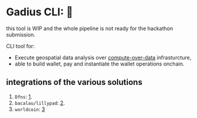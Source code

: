 # Gadius CLI:  :fishing_pole_and_fish:



this tool is WIP and the whole pipeline is not ready for the hackathon submission.


CLI tool for:
-  Execute geospatial data analysis over [compute-over-data](https://www.cod.cloud) infrasturcture, 
- able to build wallet, pay and instantiate the wallet operations onchain.


## integrations of the various solutions 

1. `Dfns`: [1](./packages/dfns/).
2. `bacalau/lillypad`: [2](./apps/cli).
3. `worldcoin`: [3](./apps/contracts/)



